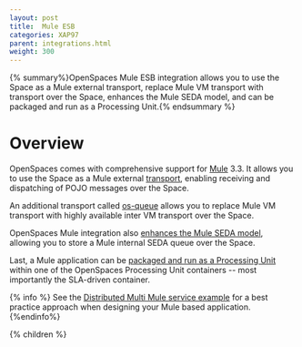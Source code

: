 ```yaml
---
layout: post
title:  Mule ESB
categories: XAP97
parent: integrations.html
weight: 300
---
```


{% summary%}OpenSpaces Mule ESB integration allows you to use the Space as a Mule external transport, replace Mule VM transport with transport over the Space, enhances the Mule SEDA model, and can be packaged and run as a Processing Unit.{% endsummary %}

# Overview

OpenSpaces comes with comprehensive support for [Mule](http://www.mulesoft.org/) 3.3. It allows you to use the Space as a Mule external [transport](./mule-event-container-transport.html), enabling receiving and dispatching of POJO messages over the Space.

An additional transport called [os-queue](./mule-queue-provider.html) allows you to replace Mule VM transport with highly available inter VM transport over the Space.

OpenSpaces Mule integration also [enhances the Mule SEDA model](./mule-seda-model.html), allowing you to store a Mule internal SEDA queue over the Space.

Last, a Mule application can be [packaged and run as a Processing Unit](./mule-processing-unit.html) within one of the OpenSpaces Processing Unit containers -- most importantly the SLA-driven container.

{% info %}
See the [Distributed Multi Mule service example](/sbp/mule-esb-example.html) for a best practice approach when designing your Mule based application.
{%endinfo%}

{% children %}

